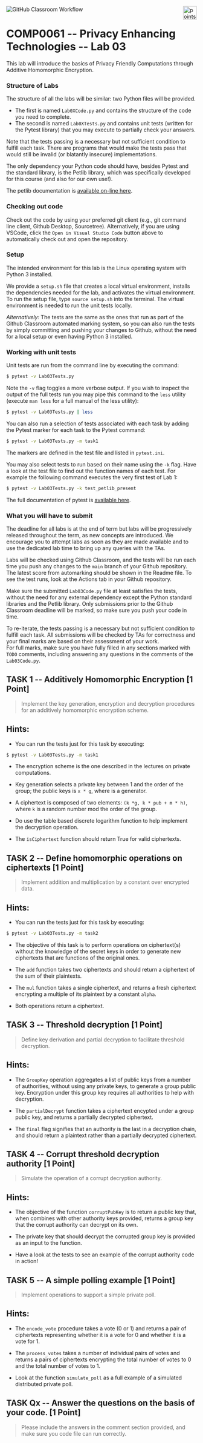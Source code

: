 ![GitHub Classroom Workflow](../../workflows/GitHub%20Classroom%20Workflow/badge.svg?branch=main)
<img alt="points bar" align="right" height="36" src="../../blob/badges/.github/badges/points-bar.svg" />

# COMP0061 -- Privacy Enhancing Technologies -- Lab 03

This lab will introduce the basics of Privacy Friendly Computations through Additive Homomorphic Encryption.

### Structure of Labs
The structure of all the labs will be similar: two Python files will be provided. 

- The first is named `Lab0XCode.py` and contains the structure of the code you need to complete. 
- The second is named `Lab0XTests.py` and contains unit tests (written for the Pytest library) that you may execute to 
partially check your answers. 

Note that the tests passing is a necessary but not sufficient condition to fulfill each task.
There are programs that would make the tests pass that would still be invalid (or blatantly insecure) implementations.

The only dependency your Python code should have, besides Pytest and the standard library, is the Petlib library, 
which was specifically developed for this course (and also for our own use!). 

The petlib documentation is [available on-line here](http://petlib.readthedocs.org/en/latest/index.html).

### Checking out code

Check out the code by using your preferred git client (e.g., git command line client, Github Desktop, Sourcetree).
Alternatively, if you are using VSCode, click the `Open in Visual Studio Code` button above to automatically check
out and open the repository.

### Setup
The intended environment for this lab is the Linux operating system with Python 3 installed.

We provide a `setup.sh` file that creates a local virtual environment, installs the dependencies needed for the lab,
and activates the virtual environment. To run the setup file, type `source setup.sh` into the terminal. The virtual
environment is needed to run the unit tests locally. 

*Alternatively:* The tests are the same as the ones that run as part of the Github Classroom automated marking system, 
so you can also run the tests by simply committing and pushing your changes to Github, without the need for a local 
setup or even having Python 3 installed.

### Working with unit tests
Unit tests are run from the command line by executing the command:

```sh
$ pytest -v Lab03Tests.py
```

Note the `-v` flag toggles a more verbose output.
If you wish to inspect the output of the full tests run you may pipe this command to the `less` utility 
(execute `man less` for a full manual of the less utility):

```sh
$ pytest -v Lab03Tests.py | less
```

You can also run a selection of tests associated with each task by adding the Pytest marker for each task to the Pytest
command:

```sh
$ pytest -v Lab03Tests.py -m task1
```
The markers are defined in the test file and listed in `pytest.ini`.

You may also select tests to run based on their name using the `-k` flag.
Have a look at the test file to find out the function names of each test.
For example the following command executes the very first test of Lab 1:

```sh
$ pytest -v Lab03Tests.py -k test_petlib_present
```

The full documentation of pytest is [available here](http://pytest.org/latest/).


### What you will have to submit
The deadline for all labs is at the end of term but labs will be progressively released throughout the term, as new
concepts are introduced. 
We encourage you to attempt labs as soon as they are made available and to use the dedicated lab time to bring up any
queries with the TAs.

Labs will be checked using Github Classroom, and the tests will be run each
time you push any changes to the `main` branch of your Github repository.
The latest score from automarking should be shown in the Readme file.
To see the test runs, look at the Actions tab in your Github repository. 

Make sure the submitted `Lab03Code.py` file at least satisfies the tests, without the need for any external dependency 
except the Python standard libraries and the Petlib library. 
Only submissions prior to the Github Classroom deadline will be marked, so make sure you push your code in time.


To re-iterate, the tests passing is a necessary but not sufficient condition to fulfill each task.
All submissions will be checked by TAs for correctness and your final marks are based on their assessment of your work.  
For full marks, make sure you have fully filled in any sections marked with `TODO` comments, including answering any
questions in the comments of the `Lab03Code.py`.


## TASK 1 -- Additively Homomorphic Encryption \[1 Point\]

> Implement the key generation, encryption and decryption procedures for an additively homomorphic encryption scheme.

## Hints:

- You can run the tests just for this task by executing:
```sh
$ pytest -v Lab03Tests.py -m task1
```

- The encryption scheme is the one described in the lectures on private computations.

- Key generation selects a private key between 1 and the order of the group; the public keys is `x * g`, where is a generator.

- A ciphertext is composed of two elements: `(k *g, k * pub + m * h)`, where `k` is a random number mod the order of the group.

- Do use the table based discrete logarithm function to help implement the decryption operation.

- The `isCiphertext` function should return True for valid ciphertexts.

## TASK 2 -- Define homomorphic operations on ciphertexts \[1 Point\]

> Implement addition and multiplication by a constant over encrypted data.

## Hints:

- You can run the tests just for this task by executing:
```sh
$ pytest -v Lab03Tests.py -m task2
```

- The objective of this task is to perform operations on ciphertext(s) without the knowledge of the secret keys in order to generate new ciphertexts that are functions of the original ones.

- The `add` function takes two ciphertexts and should return a ciphertext of the sum of their plaintexts.

- The `mul` function takes a single ciphertext, and returns a fresh ciphertext encrypting a multiple of its plaintext by a constant `alpha`.

- Both operations return a ciphertext.

## TASK 3 -- Threshold decryption \[1 Point\]

> Define key derivation and partial decryption to facilitate threshold decryption.

## Hints:

- The `GroupKey` operation aggregates a list of public keys from a number of authorities, without using any private keys, to generate a group public key. Encryption under this group key requires all authorities to help with decryption.

- The `partialDecrypt` function takes a ciphertext encypted under a group public key, and returns a partially decrypted ciphertext. 

- The `final` flag signifies that an authority is the last in a decryption chain, and should return a plaintext rather than a partially decrypted ciphertext.

## TASK 4 -- Corrupt threshold decryption authority \[1 Point\]

> Simulate the operation of a corrupt decryption authority.

## Hints:

- The objective of the function `corruptPubKey` is to return a public key that, when combines with other authority keys provided, returns a group key that the corrupt authority can decrypt on its own.

- The private key that should decrypt the corrupted group key is provided as an input to the function.

- Have a look at the tests to see an example of the corrupt authority code in action!

## TASK 5 -- A simple polling example \[1 Point\]

> Implement operations to support a simple private poll.

## Hints:

- The `encode_vote` procedure takes a vote (0 or 1) and returns a pair of ciphertexts representing whether it is a vote for 0 and whether it is a vote for 1.

- The `process_votes` takes a number of individual pairs of votes and returns a pairs of ciphertexts encrypting the total number of votes to 0 and the total number of votes to 1.

- Look at the function `simulate_poll` as a full example of a simulated distributed private poll.

## TASK Qx -- Answer the questions on the basis of your code. \[1 Point\]

> Please include the answers in the comment section provided, and make sure you code file can run correctly.
